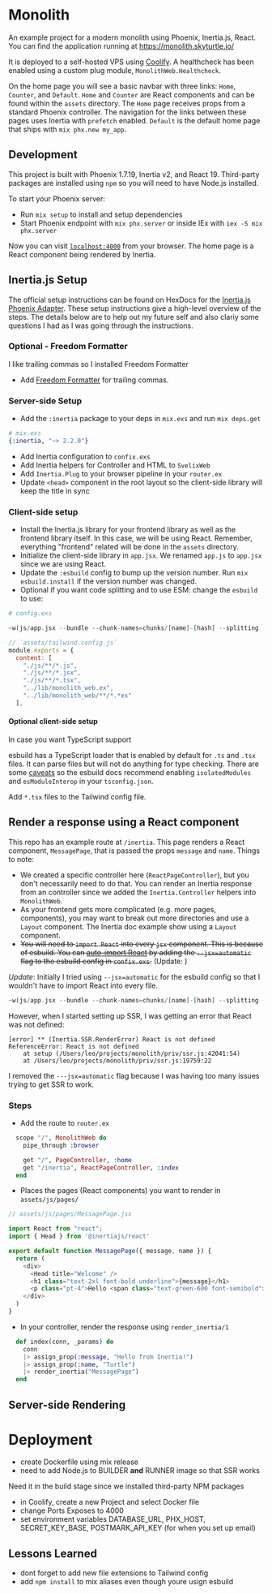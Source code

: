 # Monolith

An example project for a modern monolith using Phoenix, Inertia.js, React. 
You can find the application running at https://monolith.skyturtle.io/

It is deployed to a self-hosted VPS using [Coolify](https://www.coolify.io/). A healthcheck has been enabled using a custom plug module, `MonolithWeb.Healthcheck`.

On the home page you will see a basic navbar with three links: `Home`, `Counter`, and `Default`. `Home` and `Counter` are React components and can be found within the `assets` directory. The `Home` page receives props from a standard Phoenix controller. The navigation for the links between these pages uses Inertia with `prefetch` enabled. `Default` is the default home page that ships with `mix phx.new my_app`.

## Development

This project is built with Phoenix 1.7.19, Inertia v2, and React 19. Third-party packages are installed using `npm` so you will need to have Node.js installed.

To start your Phoenix server:

  * Run `mix setup` to install and setup dependencies
  * Start Phoenix endpoint with `mix phx.server` or inside IEx with `iex -S mix phx.server`

Now you can visit [`localhost:4000`](http://localhost:4000) from your browser. The home page is a React component being rendered by Inertia.

## Inertia.js Setup

The official setup instructions can be found on HexDocs for the [Inertia.js Phoenix Adapter](https://hexdocs.pm/inertia/readme.html#installation). These setup instructions give a high-level overview of the steps. The details below are to help out my future self and also clariy some questions I had as I was going through the instructions.

### Optional - Freedom Formatter

I like trailing commas so I installed Freedom Formatter

- Add [Freedom Formatter](https://github.com/marcandre/freedom_formatter) for trailing commas.

### Server-side Setup

- Add the `:inertia` package to your deps in `mix.exs` and run `mix deps.get`

```elixir
# mix.exs
{:inertia, "~> 2.2.0"}
```

- Add Inertia configuration to `confix.exs`
- Add Inertia helpers for Controller and HTML to `SvelixWeb`
- Add `Inertia.Plug` to your browser pipeline in your `router.ex`
- Update `<head>` component in the root layout so the client-side library will keep the title in sync

### Client-side setup

- Install the Inertia.js library for your frontend library as well as the frontend library itself. In this case, we will be using React. Remember, everything "frontend" related will be done in the `assets` directory.
- Initialize the client-side library in `app.jsx`. We renamed `app.js` to `app.jsx` since we are using React.
- Update the `:esbuild` config to bump up the version number. Run `mix esbuild.install` if the version number was changed.
- Optional if you want code splitting and to use ESM: change the `esbuild` to use:

```elixir
# config.exs

~w(js/app.jsx --bundle --chunk-names=chunks/[name]-[hash] --splitting --format=esm --target=es2020 --outdir=../priv/static/assets --external fonts/* --external:/images/*),
```

```javascript
// `assets/tailwind.config.js`
module.exports = {
  content: [
    "./js/**/*.js",
    "./js/**/*.jsx",
    "./js/**/*.tsx",
    "../lib/monolith_web.ex",
    "../lib/monolith_web/**/*.*ex"
  ],
```

#### Optional client-side setup

In case you want TypeScript support

esbuild has a TypeScript loader that is enabled by default for `.ts` and `.tsx` files. It can parse files but will not do anything for type checking. There are some [caveats](https://esbuild.github.io/content-types/#typescript-caveats) so the esbuild docs recommend enabling `isolatedModules` and `esModuleInterop` in your `tsconfig.json`.

Add `*.tsx` files to the Tailwind config file.

## Render a response using a React component

This repo has an example route at `/inertia`. This page renders a React component, `MessagePage`, that is passed the props `message` and `name`. Things to note:

- We created a specific controller here (`ReactPageController`), but you don't necessarily need to do that. You can render an Inertia response from an controller since we added the `Inertia.Controller` helpers into `MonolithWeb`.
- As your frontend gets more complicated (e.g. more pages, components), you may want to break out more directories and use a `Layout` component. The Inertia doc example show using a `Layout` component.
- ~~You will need to `import React` into every `jsx` component. This is because of esbuild. You can [auto-import React](https://esbuild.github.io/content-types/#auto-import-for-jsx) by adding the `--jsx=automatic` flag to the esbuild config in `confix.exs`.~~ (Update: )


*Update*: Initially I tried using `--jsx=automatic` for the esbuild config so that I wouldn't have to import React into every file.

```elixir
~w(js/app.jsx --bundle --chunk-names=chunks/[name]-[hash] --splitting --format=esm --target=es2020 --jsx=automatic --outdir=../priv/static/assets --external:/fonts/* --external:/images/*),
```

However, when I started setting up SSR, I was getting an error that React was not defined:

```shell
[error] ** (Inertia.SSR.RenderError) React is not defined
ReferenceError: React is not defined
    at setup (/Users/leo/projects/monolith/priv/ssr.js:42041:54)
    at /Users/leo/projects/monolith/priv/ssr.js:19759:22
```

I removed the `---jsx=automatic` flag because I was having too many issues trying to get SSR to work.

### Steps

- Add the route to `router.ex`

```elixir
  scope "/", MonolithWeb do
    pipe_through :browser

    get "/", PageController, :home
    get "/inertia", ReactPageController, :index
  end
```

- Places the pages (React components) you want to render in `assets/js/pages/`

```javascript
// assets/js/pages/MessagePage.jsx

import React from "react";
import { Head } from '@inertiajs/react'

export default function MessagePage({ message, name }) {
  return (
    <div>
      <Head title="Welcome" />
      <h1 class="text-2xl font-bold underline">{message}</h1>
      <p class="pt-4">Hello <span class="text-green-600 font-semibold">{name}</span>, welcome to your first Inertia app!</p>
    </div>
  )
}

```
- In your controller, render the response using `render_inertia/1`

```elixir
  def index(conn, _params) do
    conn
    |> assign_prop(:message, "Hello from Inertia!")
    |> assign_prop(:name, "Turtle")
    |> render_inertia("MessagePage")
  end
```

## Server-side Rendering

# Deployment

- create Dockerfile using mix release
- need to add Node.js to BUILDER **and** RUNNER image so that SSR works

Need it in the build stage since we installed third-party NPM packages
- in Coolify, create a new Project and select Docker file
- change Ports Exposes to 4000
- set environment variables DATABASE_URL, PHX_HOST, SECRET_KEY_BASE, POSTMARK_API_KEY (for when you set up email)

## Lessons Learned

- dont forget to add new file extensions to Tailwind config
- add `npm install` to mix aliases even though youre usign esbuild

